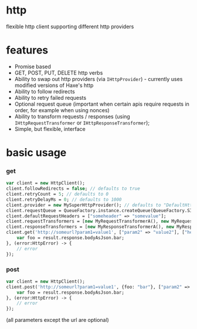# http
flexible http client supporting different http providers

# features
 - Promise based
 - GET, POST, PUT, DELETE http verbs
 - Ability to swap out http providers (via `IHttpProvider`) - currently uses modified versions of Haxe's http
 - Ability to follow redirects
 - Ability to retry failed requests
 - Optional request queue (important when certain apis require requests in order, for example when using nonces)
 - Ability to transform requests / responses (using `IHttpRequestTransformer` or `IHttpResponseTransformer`);
 - Simple, but flexible, interface
 
 # basic usage

### get

```haxe
var client = new HttpClient();
client.followRedirects = false; // defaults to true
client.retryCount = 5; // defaults to 0
client.retryDelayMs = 0; // defaults to 1000
client.provider = new MySuperHttpProvider(); // defaults to "DefaultHttpProvider"
client.requestQueue = QueueFactory.instance.createQueue(QueueFactory.SIMPLE_QUEUE); // defaults to "NonQueue"
client.defaultRequestHeaders = ["someheader" => "somevalue"];
client.requestTransformers = [new MyRequestTransformerA(), new MyRequestTransformerB()];
client.responseTransformers = [new MyResponseTransformerA(), new MyResponseTransformerB()];
client.get('http://someurl?param1=value1', ["param2" => "value2"], ["header1" => "header value 1"]).then(result -> {
    var foo = result.response.bodyAsJson.bar;
}, (error:HttpError) -> {
    // error
});
```

### post

```haxe
var client = new HttpClient();
client.post('http://someurl?param1=value1', {foo: "bar"}, ["param2" => "value2"], ["header1" => "header value 1"]).then(result -> {
    var foo = result.response.bodyAsJson.bar;
}, (error:HttpError) -> {
    // error
});
```
(all parameters except the url are optional)
